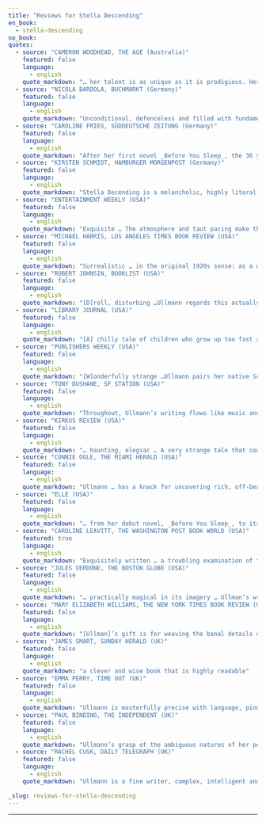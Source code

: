 ```yaml
---
title: "Reviews for Stella Descending"
en_book:
  - stella-descending
no_book:
quotes:
  - source: "CAMERON WOODHEAD, THE AGE (Australia)"
    featured: false
    language:
      - english
    quote_markdown: "… her talent is as unique as it is prodigious. Her first novel, Before You Sleep, was received to international acclaim. Her second, so often an author’s stumbling block, confirms Ullmann as a writer of empathy and poise. In spare, beautifully crafted prose, _Stella Descending_ whittles away the deceptions that pervade our intimate relationships to expose a gnawing isolation from which only a temporary respite seems possible. It is a painful, deeply distressing novel and yet its cumulative impact produces the opposite- the kind of elation you can get only in the presence of great art."
  - source: "NICOLA BARDOLA, BUCHMARKT (Germany)"
    featured: false
    language:
      - english
    quote_markdown: "Unconditional, defenceless and filled with fundamental contradictions … Not since Beckett has silence so effectively been used."
  - source: "CAROLINE FRIES, SÜDDEUTSCHE ZEITUNG (Germany)"
    featured: false
    language:
      - english
    quote_markdown: "After her first novel _Before You Sleep_, the 36 year old literary critic … with _Stella Decending_ once again succeeds in writing a book about longing, dreams and the absurdities of life. Simply beautiful."
  - source: "KIRSTEN SCHMIDT, HAMBURGER MORGENPOST (Germany)"
    featured: false
    language:
      - english
    quote_markdown: "Stella Decending is a melancholic, highly literal novel about the inextinguishable longing for intimacy and love in human beings."
  - source: "ENTERTAINMENT WEEKLY (USA)"
    featured: false
    language:
      - english
    quote_markdown: "Exquisite … The atmosphere and taut pacing make this an icily swift read, one whose chill lingers longer than a Scandinavian winter"
  - source: "MICHAEL HARRIS, LOS ANGELES TIMES BOOK REVIEW (USA)"
    featured: false
    language:
      - english
    quote_markdown: "Surrealistic … in the original 1920s sense: as a work of art that blurs the borders between mundane reality and the reality of fantasies and dreams … Where Ullmann differs is in her humor … her snappy prose and cheeky attitude"
  - source: "ROBERT JOHNSIN, BOOKLIST (USA)"
    featured: false
    language:
      - english
    quote_markdown: "[D]roll, disturbing …Ullmann regards this actually fairly conventional family with a theatrical eye, imbuing each scene with portent. In the end, however, Stella and her death remain mysterious"
  - source: "LIBRARY JOURNAL (USA)"
    featured: false
    language:
      - english
    quote_markdown: "[A] chilly tale of children who grow up too fast and of adults who don’t grow up at all. This work will appeal to those who don’t mind the absence of a single sympathetic character"
  - source: "PUBLISHERS WEEKLY (USA)"
    featured: false
    language:
      - english
    quote_markdown: "[W]onderfully strange …Ullmann pairs her native Scandinavian starkness with playful prose … to peculiar, pleasing effect …[T]he reward is an emotionally rich and layered story about the elusiveness of truth."
  - source: "TONY DUSHANE, SF STATION (USA)"
    featured: false
    language:
      - english
    quote_markdown: "Throughout, Ullmann’s writing flows like music and her characters remain intriguing"
  - source: "KIRKUS REVIEW (USA)"
    featured: false
    language:
      - english
    quote_markdown: "… haunting, elegiac … A very strange tale that could have been unbearably pretentious — but it’s deft and light enough to work, creating just the right atmosphere of foreboding and regret."
  - source: "CONNIE OGLE, THE MIAMI HERALD (USA)"
    featured: false
    language:
      - english
    quote_markdown: "Ullmann … has a knack for uncovering rich, off-beat details that lend this disturbing story a breath of black humor"
  - source: "ELLE (USA)"
    featured: false
    language:
      - english
    quote_markdown: "… from her debut novel, _Before You Sleep_, to its weird and wonderful follow-up, _Stella Descending_, Ullmann has effortlessly established herself a disctinct literary voice … A haunting decontruxtion of the mystery genre, offering no easy answers, but loads of eerie atmosphere. In short, a total original"
  - source: "CAROLINE LEAVITT, THE WASHINGTON POST BOOK WORLD (USA)"
    featured: true
    language:
      - english
    quote_markdown: "Exquisitely written … a troubling examination of the ways that love can be as much of a balancing act as being poised on the edge of a rooftop, desperately hoping to avoid the inescapable fall."
  - source: "JULES VERDONE, THE BOSTON GLOBE (USA)"
    featured: false
    language:
      - english
    quote_markdown: "… practically magical in its imagery … Ullman’s writing is sparse but not dry, sober without being humorless …The picture of Stella falling … as the novel folds and unfolds, is one that won’t go away anytime soon."
  - source: "MARY ELIZABETH WILLIAMS, THE NEW YORK TIMES BOOK REVIEW (USA)"
    featured: false
    language:
      - english
    quote_markdown: "[Ullman]’s gift is for weaving the banal details of love, career and family with the mystic world of dreams and ghosts into one seamless fabric … The hypnotic allure of the story adds to the reader’s eagerness to return to Stella and share the enigma of her final flight."
  - source: "JAMES SMART, SUNDAY HERALD (UK)"
    featured: false
    language:
      - english
    quote_markdown: "a clever and wise book that is highly readable"
  - source: "EMMA PERRY, TIME OUT (UK)"
    featured: false
    language:
      - english
    quote_markdown: "Ullmann is masterfully precise with language, pinning a wealth of detail in a simple phrase"
  - source: "PAUL BINDING, THE INDEPENDENT (UK)"
    featured: false
    language:
      - english
    quote_markdown: "Ullmann’s grasp of the ambiguous natures of her people and her understanding of their background is admirably strong. The governing metaphor of the fall, and of the density in those two seconds, is at once poetic and intellectually satisfying … she has a keenness of ear and eye, and a sharpness of mind, that is all her own."
  - source: "RACHEL CUSK, DAILY TELEGRAPH (UK)"
    featured: false
    language:
      - english
    quote_markdown: "Ullmann is a fine writer, complex, intelligent and scrupulous. The drama of private life, and of the here and now, continues to require voices such as hers."

_slug: reviews-for-stella-descending
---
```


---
